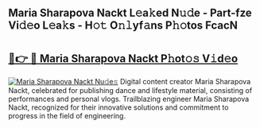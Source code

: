 ## Maria Sharapova Nackt L𝚎a𝚔ed N𝚞𝚍e - Part-fze Vi𝚍𝚎o L𝚎a𝚔s - H𝚘𝚝 O𝚗𝚕yf𝚊ns P𝚑𝚘tos FcacN

# <h2><a href="http://kf91cq4.oniu.top/?m=Maria+Sharapova+Nackt">🔗👉 🔴 Maria Sharapova Nackt P𝚑ot𝚘𝚜 V𝚒d𝚎o</a></h2>

[![Maria Sharapova Nackt Nu𝚍e𝚜](https://i.imgur.com/0qMVB7G.gif)](http://kf91cq4.oniu.top/?m=Maria+Sharapova+Nackt)
Digital content creator Maria Sharapova Nackt, celebrated for publishing dance and lifestyle material, consisting of performances and personal vlogs. Trailblazing engineer Maria Sharapova Nackt, recognized for their innovative solutions and commitment to progress in the field of engineering.  
